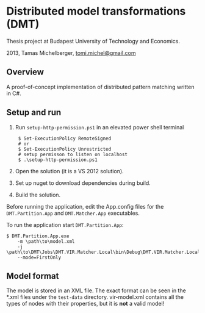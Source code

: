 # Distributed model transformations (DMT)

Thesis project at Budapest University of Technology and Economics.

2013, Tamas Michelberger, tomi.michel@gmail.com

## Overview

A proof-of-concept implementation of distributed pattern matching written in C#.

## Setup and run

1. Run `setup-http-permission.ps1` in an elevated power shell terminal

		$ Set-ExecutionPolicy RemoteSigned
		# or
		$ Set-ExecutionPolicy Unrestricted
		# setup permisson to listen on localhost
		$ .\setup-http-permission.ps1

2. Open the solution (it is a VS 2012 solution).
3. Set up nuget to download dependencies during build.
4. Build the solution.

Before running the application, edit the App.config files for the `DMT.Partition.App` and `DMT.Matcher.App` executables.

To run the application start `DMT.Partition.App`:

	$ DMT.Partition.App.exe
		-m \path\to\model.xml
		-j \path\to\DMT\Jobs\DMT.VIR.Matcher.Local\bin\Debug\DMT.VIR.Matcher.Local.dll
		--mode=FirstOnly

## Model format

The model is stored in an XML file. The exact format can be seen in the *.xml files under the `test-data` directory.
vir-model.xml contains all the types of nodes with their properties, but it is **not** a valid model!
